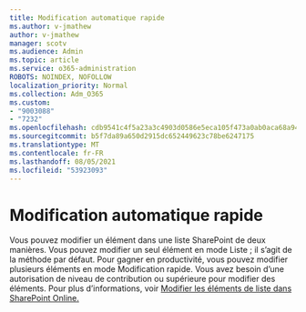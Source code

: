 ```yaml
---
title: Modification automatique rapide
ms.author: v-jmathew
author: v-jmathew
manager: scotv
ms.audience: Admin
ms.topic: article
ms.service: o365-administration
ROBOTS: NOINDEX, NOFOLLOW
localization_priority: Normal
ms.collection: Adm_O365
ms.custom:
- "9003088"
- "7232"
ms.openlocfilehash: cdb9541c4f5a23a3c4903d0586e5eca105f473a0ab0aca68a948fdcac2363edd
ms.sourcegitcommit: b5f7da89a650d2915dc652449623c78be6247175
ms.translationtype: MT
ms.contentlocale: fr-FR
ms.lasthandoff: 08/05/2021
ms.locfileid: "53923093"
---
```

# <a name="quick-edit-autosuggest"></a>Modification automatique rapide

Vous pouvez modifier un élément dans une liste SharePoint de deux manières. Vous pouvez modifier un seul élément en mode Liste ; il s’agit de la méthode par défaut. Pour gagner en productivité, vous pouvez modifier plusieurs éléments en mode Modification rapide. Vous avez besoin d’une autorisation de niveau de contribution ou supérieure pour modifier des éléments. Pour plus d’informations, voir [Modifier les éléments de liste dans SharePoint Online.](https://support.microsoft.com/office/dac1a1c3-a80b-4082-ba57-715cf613d0f7)
